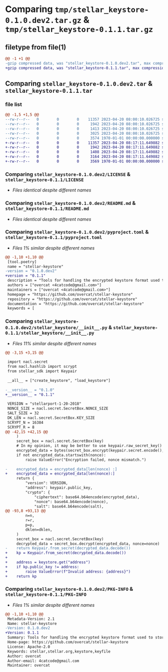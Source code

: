 # Comparing `tmp/stellar_keystore-0.1.0.dev2.tar.gz` & `tmp/stellar_keystore-0.1.1.tar.gz`

## filetype from file(1)

```diff
@@ -1 +1 @@
-gzip compressed data, was "stellar_keystore-0.1.0.dev2.tar", max compression
+gzip compressed data, was "stellar_keystore-0.1.1.tar", max compression
```

## Comparing `stellar_keystore-0.1.0.dev2.tar` & `stellar_keystore-0.1.1.tar`

### file list

```diff
@@ -1,5 +1,5 @@
--rw-r--r--   0        0        0    11357 2023-04-20 08:00:10.026725 stellar_keystore-0.1.0.dev2/LICENSE
--rw-r--r--   0        0        0     1942 2023-04-20 08:00:10.026725 stellar_keystore-0.1.0.dev2/README.md
--rw-r--r--   0        0        0     1413 2023-04-20 08:00:10.026725 stellar_keystore-0.1.0.dev2/pyproject.toml
--rw-r--r--   0        0        0     3025 2023-04-20 08:00:10.026725 stellar_keystore-0.1.0.dev2/stellar_keystore/__init__.py
--rw-r--r--   0        0        0     3574 1970-01-01 00:00:00.000000 stellar_keystore-0.1.0.dev2/PKG-INFO
+-rw-r--r--   0        0        0    11357 2023-04-20 08:17:11.649882 stellar_keystore-0.1.1/LICENSE
+-rw-r--r--   0        0        0     1942 2023-04-20 08:17:11.649882 stellar_keystore-0.1.1/README.md
+-rw-r--r--   0        0        0     1408 2023-04-20 08:17:11.649882 stellar_keystore-0.1.1/pyproject.toml
+-rw-r--r--   0        0        0     3164 2023-04-20 08:17:11.649882 stellar_keystore-0.1.1/stellar_keystore/__init__.py
+-rw-r--r--   0        0        0     3569 1970-01-01 00:00:00.000000 stellar_keystore-0.1.1/PKG-INFO
```

### Comparing `stellar_keystore-0.1.0.dev2/LICENSE` & `stellar_keystore-0.1.1/LICENSE`

 * *Files identical despite different names*

### Comparing `stellar_keystore-0.1.0.dev2/README.md` & `stellar_keystore-0.1.1/README.md`

 * *Files identical despite different names*

### Comparing `stellar_keystore-0.1.0.dev2/pyproject.toml` & `stellar_keystore-0.1.1/pyproject.toml`

 * *Files 1% similar despite different names*

```diff
@@ -1,10 +1,10 @@
 [tool.poetry]
 name = "stellar-keystore"
-version = "0.1.0.dev2"
+version = "0.1.1"
 description = "Tools for handling the encrypted keystore format used to store Stellar keypairs."
 authors = ["overcat <4catcode@gmail.com>"]
 maintainers = ["overcat <4catcode@gmail.com>"]
 homepage = "https://github.com/overcat/stellar-keystore"
 repository = "https://github.com/overcat/stellar-keystore"
 documentation = "https://github.com/overcat/stellar-keystore"
 keywords = [
```

### Comparing `stellar_keystore-0.1.0.dev2/stellar_keystore/__init__.py` & `stellar_keystore-0.1.1/stellar_keystore/__init__.py`

 * *Files 11% similar despite different names*

```diff
@@ -3,15 +3,15 @@
 
 import nacl.secret
 from nacl.hashlib import scrypt
 from stellar_sdk import Keypair
 
 __all__ = ["create_keystore", "load_keystore"]
 
-__version__ = "0.1.0"
+__version__ = "0.1.1"
 
 VERSION = "stellarport-1-20-2018"
 NONCE_SIZE = nacl.secret.SecretBox.NONCE_SIZE
 SALT_SIZE = 32
 DK_LEN = nacl.secret.SecretBox.KEY_SIZE
 SCRYPT_N = 16384
 SCRYPT_R = 8
@@ -42,15 +42,15 @@
     )
     secret_box = nacl.secret.SecretBox(key)
     # In my opinion, it may be better to use keypair.raw_secret_key() as data.
     encrypted_data = bytes(secret_box.encrypt(keypair.secret.encode(), nonce=nonce))
     if not encrypted_data.startswith(nonce):
         raise ValueError("Encryption failed, nonce mismatch.")
 
-    encrypted_data = encrypted_data[len(nonce) :]
+    encrypted_data = encrypted_data[len(nonce):]
     return {
         "version": VERSION,
         "address": keypair.public_key,
         "crypto": {
             "ciphertext": base64.b64encode(encrypted_data),
             "nonce": base64.b64encode(nonce),
             "salt": base64.b64encode(salt),
@@ -93,8 +93,13 @@
         n=n,
         r=r,
         p=p,
         dklen=dklen,
     )
     secret_box = nacl.secret.SecretBox(key)
     decrypted_data = secret_box.decrypt(encrypted_data, nonce=nonce)
-    return Keypair.from_secret(decrypted_data.decode())
+    kp = Keypair.from_secret(decrypted_data.decode())
+
+    address = keystore.get("address")
+    if kp.public_key != address:
+        raise ValueError(f"Invalid address: {address}")
+    return kp
```

### Comparing `stellar_keystore-0.1.0.dev2/PKG-INFO` & `stellar_keystore-0.1.1/PKG-INFO`

 * *Files 1% similar despite different names*

```diff
@@ -1,10 +1,10 @@
 Metadata-Version: 2.1
 Name: stellar-keystore
-Version: 0.1.0.dev2
+Version: 0.1.1
 Summary: Tools for handling the encrypted keystore format used to store Stellar keypairs.
 Home-page: https://github.com/overcat/stellar-keystore
 License: Apache-2.0
 Keywords: stellar,stellar.org,keystore,keyfile
 Author: overcat
 Author-email: 4catcode@gmail.com
 Maintainer: overcat
```

